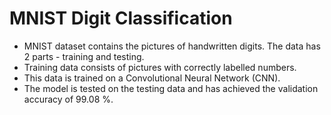 # MNIST Digit Classification
* MNIST dataset contains the pictures of handwritten digits. The data has 2 parts - training and testing.
* Training data consists of pictures with correctly labelled numbers.
* This data is trained on a Convolutional Neural Network (CNN).
* The model is tested on the testing data and has achieved the validation accuracy of 99.08 %.
